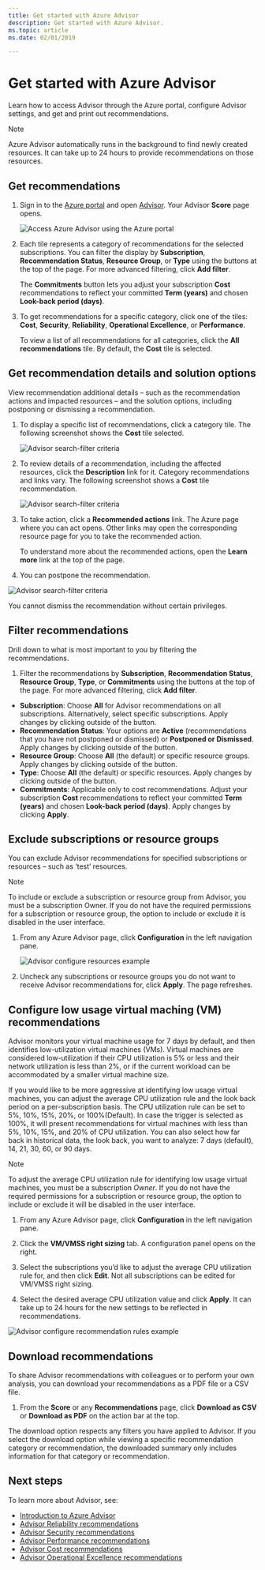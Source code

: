 ```yaml
---
title: Get started with Azure Advisor
description: Get started with Azure Advisor.
ms.topic: article
ms.date: 02/01/2019

---
```


# Get started with Azure Advisor

Learn how to access Advisor through the Azure portal, configure Advisor settings, and get and print out recommendations. <!--- removed "implement recommendations" as that is tricky and cannot be covered here --->

> [!NOTE]
> Azure Advisor automatically runs in the background to find newly created resources. It can take up to 24 hours to provide recommendations on those resources.

## Get recommendations

1. Sign in to the [Azure portal](https://portal.azure.com) and open [Advisor](https://aka.ms/azureadvisordashboard). Your Advisor **Score** page opens.

   ![Access Azure Advisor using the Azure portal](./media/advisor-get-started/advisor-score-page.png) 

1. Each tile represents a category of recommendations for the selected subscriptions.  You can filter the display by **Subscription**, **Recommendation Status**, **Resource Group**, or **Type** using the buttons at the top of the page. For more advanced filtering, click **Add filter**.

   The **Commitments** button lets you adjust your subscription **Cost** recommendations to reflect your committed **Term (years)** and chosen **Look-back period (days)**. 

1. To get recommendations for a specific category, click one of the tiles: **Cost**, **Security**, **Reliability**, **Operational Excellence**, or **Performance**.

   To view a list of all recommendations for all categories, click the **All recommendations** tile. By default, the **Cost** tile is selected.

## Get recommendation details and solution options

View recommendation additional details – such as the recommendation actions and impacted resources – and the solution options, including postponing or dismissing a recommendation.

1. To display a specific list of recommendations, click a category tile. The following screenshot shows the **Cost** tile selected.

    ![Advisor search-filter criteria](./media/advisor-get-started/advisor-cost-tile-no-wsp.png)

1. To review details of a recommendation, including the affected resources, click the **Description** link for it. Category recommendations and links vary. The following screenshot shows a **Cost** tile recommendation.

   ![Advisor search-filter criteria](./media/advisor-get-started/advisor-cost-tile-recommendation-detail-no-wsp.png)
   
1. To take action, click a **Recommended actions** link. The Azure page where you can act opens. Other links may open the corresponding resource page for you to take the recommended action.
  
   To understand more about the recommended actions, open the **Learn more** link at the top of the page.

1.   You can postpone the recommendation.

   ![Advisor search-filter criteria](./media/advisor-get-started/advisor-recommendation-postpone.png)

   You cannot dismiss the recommendation without certain privileges.

## Filter recommendations

Drill down to what is most important to you by filtering the recommendations. 

1. Filter the recommendations by **Subscription**, **Recommendation Status**, **Resource Group**, **Type**, or **Commitments** using the buttons at the top of the page. For more advanced filtering, click **Add filter**.

* **Subscription**: Choose **All** for Advisor recommendations on all subscriptions. Alternatively, select specific subscriptions. Apply changes by clicking outside of the button.
* **Recommendation Status**: Your options are **Active** (recommendations that you have not postponed or dismissed) or **Postponed or Dismissed**. Apply changes by clicking outside of the button.
* **Resource Group**: Choose **All** (the default) or specific resource groups. Apply changes by clicking outside of the button.
* **Type**: Choose **All** (the default) or specific resources. Apply changes by clicking outside of the button.
* **Commitments**: Applicable only to cost recommendations. Adjust your subscription **Cost** recommendations to reflect your committed **Term (years)** and chosen **Look-back period (days)**. Apply changes by clicking **Apply**.

## Exclude subscriptions or resource groups

You can exclude Advisor recommendations for specified subscriptions or resources – such as ‘test’ resources. 

> [!NOTE]
> To include or exclude a subscription or resource group from Advisor, you must be a subscription Owner.  If you do not have the required permissions for a subscription or resource group, the option to include or exclude it is disabled in the user interface.

1. From any Azure Advisor page, click **Configuration** in the left navigation pane.

    ![Advisor configure resources example](./media/advisor-get-started/advisor-configure-resources-no-wsp.png)

1. Uncheck any subscriptions or resource groups you do not want to receive Advisor recommendations for, click **Apply**. The page refreshes.

## Configure low usage virtual maching (VM) recommendations

Advisor monitors your virtual machine usage for 7 days by default, and then identifies low-utilization virtual machines (VMs).
Virtual machines are considered low-utilization if their CPU utilization is 5% or less and their network utilization is less than 2%, or if the current workload can be accommodated by a smaller virtual machine size.

If you would like to be more aggressive at identifying low usage virtual machines, you can adjust the average CPU utilization rule and the look back period on a per-subscription basis.
The CPU utilization rule can be set to 5%, 10%, 15%, 20%, or 100%(Default). In case the trigger is selected as 100%, it will present recommendations for virtual machines with less than 5%, 10%, 15%, and 20% of CPU utilization. You can also select how far back in historical data, the look back, you want to analyze: 7 days (default), 14, 21, 30, 60, or 90 days.

> [!NOTE]
> To adjust the average CPU utilization rule for identifying low usage virtual machines, you must be a subscription *Owner*.  If you do not have the required permissions for a subscription or resource group, the option to include or exclude it will be disabled in the user interface.

1. From any Azure Advisor page, click **Configuration** in the left navigation pane. 

1. Click the **VM/VMSS right sizing** tab. A configuration panel opens on the right.

1. Select the subscriptions you’d like to adjust the average CPU utilization rule for, and then click **Edit**. Not all subscriptions can be edited for VM/VMSS right sizing.

1. Select the desired average CPU utilization value and click **Apply**. It can take up to 24 hours for the new settings to be reflected in recommendations.

  ![Advisor configure recommendation rules example](./media/advisor-get-started/advisor-configure-rules.png)

## Download recommendations

To share Advisor recommendations with colleagues or to perform your own analysis, you can download your recommendations as a PDF file or a CSV file.
   
1. From the **Score** or any **Recommendations** page, click **Download as CSV** or **Download as PDF** on the action bar at the top.

The download option respects any filters you have applied to Advisor.  If you select the download option while viewing a specific recommendation category or recommendation, the downloaded summary only includes information for that category or recommendation. 

## Next steps

To learn more about Advisor, see:

- [Introduction to Azure Advisor](advisor-overview.md)
- [Advisor Reliability recommendations](advisor-high-availability-recommendations.md)
- [Advisor Security recommendations](advisor-security-recommendations.md)
- [Advisor Performance recommendations](advisor-performance-recommendations.md)
- [Advisor Cost recommendations](advisor-cost-recommendations.md)
- [Advisor Operational Excellence recommendations](advisor-operational-excellence-recommendations.md)

